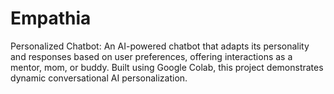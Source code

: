 # Empathia
Personalized Chatbot: An AI-powered chatbot that adapts its personality and responses based on user preferences, offering interactions as a mentor, mom, or buddy. Built using Google Colab, this project demonstrates dynamic conversational AI personalization.
